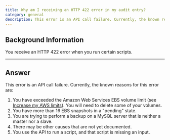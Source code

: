 ```yaml
---
title: Why am I receiving an HTTP 422 error in my audit entry?
category: general
description: This error is an API call failure. Currently, the known reasons for this error include Amazon Web Services EBS volume limits exceeded, more than 16 EBS snapshots in a "pending" state, or a MySQL server that is neither a master nor a slave.
---
```


## Background Information

You receive an HTTP 422 error when you run certain scripts.

* * *

## Answer

This error is an API call failure. Currently, the known reasons for this error are:

1. You have exceeded the Amazon Web Services EBS volume limit (see [Increase my AWS limits](http://support.rightscale.com/09-Clouds/AWS/01-AWS_Basics/How_do_I_increase_my_AWS_limits_(EC2%2C_EBS%2C_EIP)%3F)). You will need to delete some of your volumes.
2. You have more than 16 EBS snapshots in a "pending" state.
3. You are trying to perform a backup on a MySQL server that is neither a master nor a slave.
4. There may be other causes that are not yet documented.
5. You use the API to run a script, and that script is missing an input.
